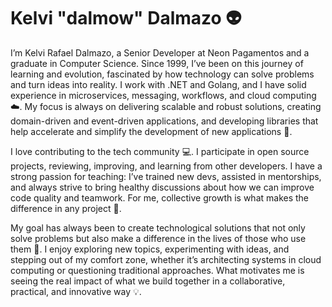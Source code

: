# Kelvi "dalmow" Dalmazo 👽

I’m Kelvi Rafael Dalmazo, a Senior Developer at Neon Pagamentos and a graduate in Computer Science. Since 1999, I’ve been on this journey of learning and evolution, fascinated by how technology can solve problems and turn ideas into reality. I work with .NET and Golang, and I have solid experience in microservices, messaging, workflows, and cloud computing ☁️. My focus is always on delivering scalable and robust solutions, creating domain-driven and event-driven applications, and developing libraries that help accelerate and simplify the development of new applications 🚀.

I love contributing to the tech community 💻. I participate in open source projects, reviewing, improving, and learning from other developers. I have a strong passion for teaching: I’ve trained new devs, assisted in mentorships, and always strive to bring healthy discussions about how we can improve code quality and teamwork. For me, collective growth is what makes the difference in any project 🤝.

My goal has always been to create technological solutions that not only solve problems but also make a difference in the lives of those who use them 🌟. I enjoy exploring new topics, experimenting with ideas, and stepping out of my comfort zone, whether it’s architecting systems in cloud computing or questioning traditional approaches. What motivates me is seeing the real impact of what we build together in a collaborative, practical, and innovative way 💡.
